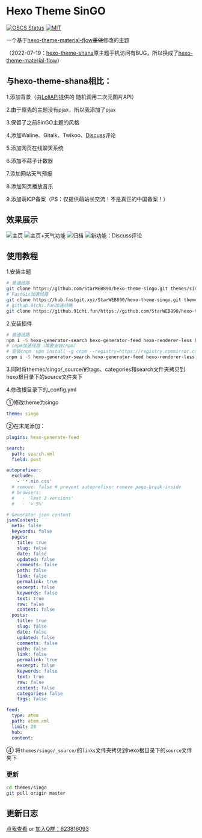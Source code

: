 # Hexo Theme SinGO
[![OSCS Status](https://www.oscs1024.com/platform/badge/StarWEB890/hexo-theme-singo.svg?size=small)](https://www.oscs1024.com/project/StarWEB890/hexo-theme-singo?ref=badge_small)   [![MIT](https://img.shields.io/badge/license-MIT-brightgreen)](https://github.com/StarWEB890/hexo-theme-singo/blob/master/LICENSE)

一个基于[hexo-theme-material-flow](https://github.com/stkevintan/hexo-theme-material-flow)~~重做~~修改的主题

（2022-07-19：[hexo-theme-shana](https://github.com/ShanaMaid/hexo-theme-shana/)原主题手机访问有BUG，所以换成了[hexo-theme-material-flow](https://github.com/stkevintan/hexo-theme-material-flow)）
## 与hexo-theme-shana相比：
1.添加背景（由[LoliAPI](https://www.loliapi.com/)提供的 随机调用二次元图片API）

2.由于原先的主题没有pjax，所以我添加了pjax

3.保留了之前SinGO主题的风格

4.添加Waline、Gitalk、Twikoo、[Discuss](https://discuss.js.org/)评论

5.添加网页在线聊天系统

6.添加不蒜子计数器

7.添加网站天气预报

8.添加网页播放音乐

9.添加萌ICP备案（PS：仅提供萌站长交流！不是真正的中国备案！）

## 效果展示
![主页](https://cdn.staticaly.com/gh/StarWEB890/TuChuang@master/images/msedge_QhHdPzbFE1.4ll82e7jsb20.webp)
![主页+天气功能](https://cdn.staticaly.com/gh/StarWEB890/TuChuang@master/images/msedge_SujqMwqThI.odmjaisoyw0.webp)
![归档](https://cdn.staticaly.com/gh/StarWEB890/TuChuang@master/images/msedge_JWt1Gma2UT.615yjwaqoao0.webp)
![新功能：Discuss评论](https://cdn.staticaly.com/gh/StarWEB890/TuChuang@master/images/msedge_C1uChRAFLo.8zo13bmp94g.webp)
## 使用教程
1.安装主题
``` bash
# 普通线路
git clone https://github.com/StarWEB890/hexo-theme-singo.git themes/singo
# FastGit加速线路
git clone https://hub.fastgit.xyz/StarWEB890/hexo-theme-singo.git themes/singo
# github.91chi.fun加速线路
git clone https://github.91chi.fun/https://github.com/StarWEB890/hexo-theme-singo.git themes/singo
```
2.安装插件
``` bash
# 普通线路
npm i -S hexo-generator-search hexo-generator-feed hexo-renderer-less hexo-autoprefixer hexo-generator-json-content
# cnpm加速线路（需要安装cnpm）
# 安装cnpm：npm install -g cnpm --registry=https://registry.npmmirror.com
cnpm i -S hexo-generator-search hexo-generator-feed hexo-renderer-less hexo-autoprefixer hexo-generator-json-content
```
3.同时将themes/singo/_source/的tags、categories和search文件夹拷贝到hexo根目录下的source文件夹下

4.修改根目录下的_config.yml

①修改theme为singo
``` yml
theme: singo
```
②在末尾添加：
``` yml
plugins: hexo-generate-feed

search:
  path: search.xml
  field: post

autoprefixer:
  exclude:
    - '*.min.css'
  # remove: false # prevent autoprefixer remove page-break-inside
  # browsers:
  #   - 'last 2 versions'
  #   - '> 5%'

# Generator json content
jsonContent:
  meta: false
  keywords: false
  pages:
    title: true
    slug: false
    date: false
    updated: false
    comments: false
    path: false
    link: false
    permalink: true
    excerpt: false
    keywords: false
    text: true
    raw: false
    content: false
  posts:
    title: true
    slug: false
    date: false
    updated: false
    comments: false
    path: false
    link: false
    permalink: true
    excerpt: false
    keywords: false
    text: true
    raw: false
    content: false
    categories: false
    tags: false

feed:
  type: atom
  path: atom.xml
  limit: 20
  hub:
  content:
```
④ 将`themes/singo/_source/`的`links`文件夹拷贝到hexo根目录下的`source`文件夹下
### 更新
``` bash
cd themes/singo
git pull origin master
``` 
## 更新日志
[点我查看](https://www.xsnetw.cf/update/) or [加入Q群：623816093](https://jq.qq.com/?_wv=1027&k=moLMRjwC)